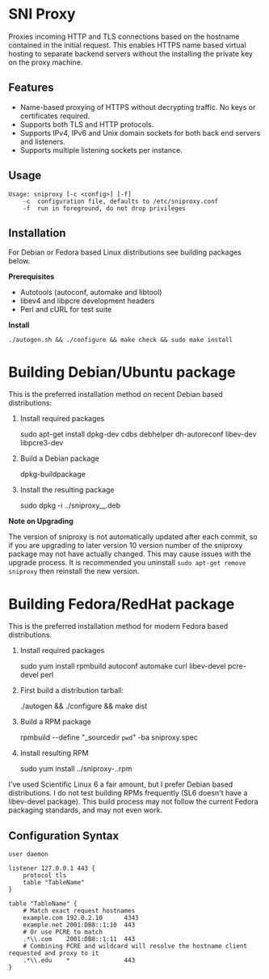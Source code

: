 SNI Proxy
=========

Proxies incoming HTTP and TLS connections based on the hostname contained in
the initial request. This enables HTTPS name based virtual hosting to separate
backend servers without the installing the private key on the proxy machine.

Features
--------
+ Name-based proxying of HTTPS without decrypting traffic. No keys or
  certificates required.
+ Supports both TLS and HTTP protocols.
+ Supports IPv4, IPv6 and Unix domain sockets for both back end servers and
  listeners.
+ Supports multiple listening sockets per instance.

Usage
-----

    Usage: sniproxy [-c <config>] [-f]
        -c  configuration file, defaults to /etc/sniproxy.conf
        -f  run in foreground, do not drop privileges


Installation
------------

For Debian or Fedora based Linux distributions see building packages below.

**Prerequisites**

+ Autotools (autoconf, automake and libtool)
+ libev4 and libpcre development headers
+ Perl and cURL for test suite

**Install**

    ./autogen.sh && ./configure && make check && sudo make install

Building Debian/Ubuntu package
==============================

This is the preferred installation method on recent Debian based distributions:

1. Install required packages

    sudo apt-get install dpkg-dev cdbs debhelper dh-autoreconf libev-dev libpcre3-dev

2. Build a Debian package

    dpkg-buildpackage

3. Install the resulting package

    sudo dpkg -i ../sniproxy_<version>_<arch>.deb

**Note on Upgrading**

The version of sniproxy is not automatically updated after each commit, so if
you are upgrading to later version 10 version number of the sniproxy package
may not have actually changed. This may cause issues with the upgrade process.
It is recommended you uninstall `sudo apt-get remove sniproxy` then reinstall
the new version.

Building Fedora/RedHat package
==============================

This is the preferred installation method for modern Fedora based distributions.

1. Install required packages

    sudo yum install rpmbuild autoconf automake curl libev-devel pcre-devel perl

2. First build a distribution tarball:

    ./autogen && ./configure && make dist

3. Build a RPM package
    
    rpmbuild --define "_sourcedir `pwd`" -ba sniproxy.spec

4. Install resulting RPM

    sudo yum install ../sniproxy-<version>.<arch>.rpm

I've used Scientific Linux 6 a fair amount, but I prefer Debian based
distributions. I do not test building RPMs frequently (SL6 doesn't have a
libev-devel package). This build process may not follow the current Fedora
packaging standards, and may not even work.


Configuration Syntax
--------------------

    user daemon

    listener 127.0.0.1 443 {
        protocol tls
        table "TableName"
    }

    table "TableName" {
        # Match exact request hostnames
        example.com 192.0.2.10      4343
        example.net 2001:DB8::1:10  443
        # Or use PCRE to match
        .*\\.com    2001:DB8::1:11  443
        # Combining PCRE and wildcard will resolve the hostname client requested and proxy to it
        .*\\.edu    *               443
    }
